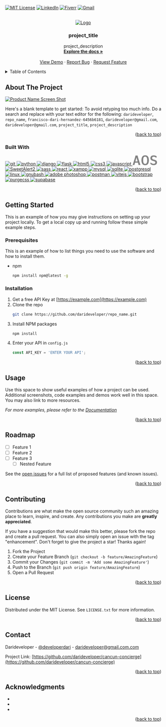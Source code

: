 <!-- Improved compatibility of back to top link: See: https://github.com/othneildrew/Best-README-Template/pull/73 -->
<a name="readme-top"></a>
<!--
*** Thanks for checking out the Best-README-Template. If you have a suggestion
*** that would make this better, please fork the repo and create a pull request
*** or simply open an issue with the tag "enhancement".
*** Don't forget to give the project a star!
*** Thanks again! Now go create something AMAZING! :D
-->



<!-- PROJECT SHIELDS -->
<!--
*** I'm using markdown "reference style" links for readability.
*** Reference links are enclosed in brackets [ ] instead of parentheses ( ).
*** See the bottom of this document for the declaration of the reference variables
*** for contributors-url, forks-url, etc. This is an optional, concise syntax you may use.
*** https://www.markdownguide.org/basic-syntax/#reference-style-links
-->
[![MIT License][license-shield]][license-url]
[![LinkedIn][linkedin-shield]][linkedin-url]
[![Fiverr][fiverr-shield]][fiverr-url]
[![Gmail][gmail-shield]][gmail-url]



<!-- PROJECT LOGO -->
<br />
<div align="center">
  <a href="https://github.com/darideveloper/repo_name">
    <img src="images/logo.png" alt="Logo" width="80" height="80">
  </a>

<h3 align="center">project_title</h3>

  <p align="center">
    project_description
    <br />
    <a href="https://github.com/darideveloper/repo_name"><strong>Explore the docs »</strong></a>
    <br />
    <br />
    <a href="https://github.com/darideveloper/repo_name">View Demo</a>
    ·
    <a href="https://github.com/darideveloper/repo_name/issues">Report Bug</a>
    ·
    <a href="https://github.com/darideveloper/repo_name/issues">Request Feature</a>
  </p>
</div>



<!-- TABLE OF CONTENTS -->
<details>
  <summary>Table of Contents</summary>
  <ol>
    <li>
      <a href="#about-the-project">About The Project</a>
      <ul>
        <li><a href="#built-with">Built With</a></li>
      </ul>
    </li>
    <li>
      <a href="#getting-started">Getting Started</a>
      <ul>
        <li><a href="#prerequisites">Prerequisites</a></li>
        <li><a href="#installation">Installation</a></li>
      </ul>
    </li>
    <li><a href="#usage">Usage</a></li>
    <li><a href="#roadmap">Roadmap</a></li>
    <li><a href="#contributing">Contributing</a></li>
    <li><a href="#license">License</a></li>
    <li><a href="#contact">Contact</a></li>
    <li><a href="#acknowledgments">Acknowledgments</a></li>
  </ol>
</details>



<!-- ABOUT THE PROJECT -->
## About The Project

[![Product Name Screen Shot][product-screenshot]](https://example.com)

Here's a blank template to get started: To avoid retyping too much info. Do a search and replace with your text editor for the following: `darideveloper`, `repo_name`, `francisco-dari-hernandez-6456b6181`, `darideveloper@gmail.com`, `darideveloper@gmail.com`, `project_title`, `project_description`

<p align="right">(<a href="#readme-top">back to top</a>)</p>



### Built With


<div>
<a href="https://git-scm.com/">
  <img src="https://cdn.svgporn.com/logos/git-icon.svg" width="50" alt="git" title="git">
</a>
<a href="https://www.python.org/">
  <img src="https://cdn.svgporn.com/logos/python.svg" width="50" alt="python" title="python">
</a>
<a href="https://www.djangoproject.com/">
  <img src="https://cdn.svgporn.com/logos/django-icon.svg" width="50" alt="django" title="django">
</a>
<a href="https://flask.palletsprojects.com/en/2.2.x/">
  <img src="https://cdn.svgporn.com/logos/flask.svg" width="50" alt="flask" title="flask">
</a>
<a href="https://developer.mozilla.org/es/docs/Web/HTML">
  <img src="https://cdn.svgporn.com/logos/html-5.svg" width="50" alt="html5" title="html5">
</a>
<a href="https://developer.mozilla.org/es/docs/Web/CSS">
  <img src="https://cdn.svgporn.com/logos/css-3.svg" width="50" alt="css3" title="css3">
</a>
<a href="https://developer.mozilla.org/es/docs/Web/javascript">
  <img src="https://cdn.svgporn.com/logos/javascript.svg" width="50" alt="javascript" title="javascript">
</a>
<a href="https://michalsnik.github.io/aos/">
  <img src="https://raw.githubusercontent.com/DariHernandez/DariHernandez/main/imgs/aos.svg" width="80" alt="aos" title="aos">
</a>
<a href="https://sweetalert2.github.io/">
  <img src="https://github.com/sweetalert2/sweetalert2/raw/main/assets/swal2-logo.png" width="100" alt="SweetAlert2" title="SweetAlert2">
</a>
<a href="https://sass-lang.com/">
  <img src="https://cdn.svgporn.com/logos/sass.svg" width="50" alt="sass" title="sass">
</a>
<a href="https://es.reactjs.org/">
  <img src="https://cdn.svgporn.com/logos/react.svg" width="50" alt="react" title="react">
</a>
<a href="https://www.apachefriends.org/es/index.html">
  <img src="https://cdn.svgporn.com/logos/xampp.svg" width="50" alt="xampp" title="xampp">
</a>
<a href="https://www.mysql.com/">
  <img src="https://cdn.svgporn.com/logos/mysql.svg" width=80" alt="mysql" title="mysql">
</a>
<a href="https://sqlite.org/index.html">
  <img src="https://cdn.svgporn.com/logos/sqlite.svg" width="100" alt="sqlite" title="sqlite">
</a>
<a href="https://www.postgresql.org/">
  <img src="https://cdn.svgporn.com/logos/postgresql.svg" width="50" alt="postgresql" title="postgresql">
</a>
<a href="https://en.wikipedia.org/wiki/Linux">
  <img src="https://cdn.svgporn.com/logos/linux-tux.svg" width="50" alt="linux" title="linux">
</a>
<a href="https://www.gnu.org/software/bash/">
  <img src="https://cdn.svgporn.com/logos/bash-icon.svg" width="50" alt="gnubash" title="gnubash">
</a>
<a href="https://www.adobe.com/mx/products/photoshop.html">
  <img src="https://cdn.svgporn.com/logos/adobe-photoshop.svg" width="50" alt="adobe photoshop" title="adobe photoshop">
</a>
<a href="https://www.postman.com/">
  <img src="https://cdn.svgporn.com/logos/postman-icon.svg" width="50" alt="postman" title="postman">
</a>
<a href="https://vitejs.dev/">
  <img src="https://cdn.svgporn.com/logos/vitejs.svg" width="50" alt="vitejs" title="vitejs">
</a>
<a href="https://getbootstrap.com/">
  <img src="https://cdn.svgporn.com/logos/bootstrap.svg" width="60" alt="bootstrap" title="bootstrap">
</a>
<a href="https://purgecss.com/">
  <img src="https://i.imgur.com/UEiUiJ0.png" width="50" alt="purgecss" title="purgecss">
</a>
<a href="https://supabase.com/">
  <img src="https://cdn.svgporn.com/logos/supabase-icon.svg" width="50" alt="supabase" title="supabase">
</a>
</div>


<p align="right">(<a href="#readme-top">back to top</a>)</p>



<!-- GETTING STARTED -->
## Getting Started

This is an example of how you may give instructions on setting up your project locally.
To get a local copy up and running follow these simple example steps.

### Prerequisites

This is an example of how to list things you need to use the software and how to install them.
* npm
  ```sh
  npm install npm@latest -g
  ```

### Installation

1. Get a free API Key at [https://example.com](https://example.com)
2. Clone the repo
   ```sh
   git clone https://github.com/darideveloper/repo_name.git
   ```
3. Install NPM packages
   ```sh
   npm install
   ```
4. Enter your API in `config.js`
   ```js
   const API_KEY = 'ENTER YOUR API';
   ```

<p align="right">(<a href="#readme-top">back to top</a>)</p>



<!-- USAGE EXAMPLES -->
## Usage

Use this space to show useful examples of how a project can be used. Additional screenshots, code examples and demos work well in this space. You may also link to more resources.

_For more examples, please refer to the [Documentation](https://example.com)_

<p align="right">(<a href="#readme-top">back to top</a>)</p>



<!-- ROADMAP -->
## Roadmap

- [ ] Feature 1
- [ ] Feature 2
- [ ] Feature 3
    - [ ] Nested Feature

See the [open issues](https://github.com/darideveloper/repo_name/issues) for a full list of proposed features (and known issues).

<p align="right">(<a href="#readme-top">back to top</a>)</p>



<!-- CONTRIBUTING -->
## Contributing

Contributions are what make the open source community such an amazing place to learn, inspire, and create. Any contributions you make are **greatly appreciated**.

If you have a suggestion that would make this better, please fork the repo and create a pull request. You can also simply open an issue with the tag "enhancement".
Don't forget to give the project a star! Thanks again!

1. Fork the Project
2. Create your Feature Branch (`git checkout -b feature/AmazingFeature`)
3. Commit your Changes (`git commit -m 'Add some AmazingFeature'`)
4. Push to the Branch (`git push origin feature/AmazingFeature`)
5. Open a Pull Request

<p align="right">(<a href="#readme-top">back to top</a>)</p>



<!-- LICENSE -->
## License

Distributed under the MIT License. See `LICENSE.txt` for more information.

<p align="right">(<a href="#readme-top">back to top</a>)</p>



<!-- CONTACT -->
## Contact

Darideveloper - [@developerdari](https://twitter.com/developerdari) - darideveloper@gmail.com.com

Project Link: [https://github.com/darideveloper/cancun-concierge](https://github.com/darideveloper/cancun-concierge)

<p align="right">(<a href="#readme-top">back to top</a>)</p>




<!-- ACKNOWLEDGMENTS -->
## Acknowledgments

* []()
* []()
* []()

<p align="right">(<a href="#readme-top">back to top</a>)</p>



<!-- MARKDOWN LINKS & IMAGES -->
<!-- https://www.markdownguide.org/basic-syntax/#reference-style-links -->
[contributors-shield]: https://img.shields.io/github/contributors/darideveloper/repo_name.svg?style=for-the-badge
[contributors-url]: https://github.com/darideveloper/repo_name/graphs/contributors
[forks-shield]: https://img.shields.io/github/forks/darideveloper/repo_name.svg?style=for-the-badge
[forks-url]: https://github.com/darideveloper/repo_name/network/members
[stars-shield]: https://img.shields.io/github/stars/darideveloper/repo_name.svg?style=for-the-badge
[stars-url]: https://github.com/darideveloper/repo_name/stargazers
[issues-shield]: https://img.shields.io/github/issues/darideveloper/repo_name.svg?style=for-the-badge
[issues-url]: https://github.com/darideveloper/repo_name/issues
[license-shield]: https://img.shields.io/github/license/darideveloper/repo_name.svg?style=for-the-badge
[license-url]: https://github.com/darideveloper/repo_name/blob/master/LICENSE.txt
[linkedin-shield]: https://img.shields.io/badge/-LinkedIn-black.svg?style=for-the-badge&logo=linkedin&colorB=555
[linkedin-url]: https://www.linkedin.com/in/francisco-dari-hernandez-6456b6181/
[product-screenshot]: imgs/screenshot.png
[gmail-url]: mailto:darideveloper@gmail.com
[fiverr-url]: https://www.fiverr.com/darideveloper
[gmail-shield]: https://img.shields.io/badge/-gmail-black.svg?style=for-the-badge&logo=gmail&colorB=555&logoColor=white
[fiverr-shield]: https://img.shields.io/badge/-fiverr-black.svg?style=for-the-badge&logo=fiverr&colorB=555&logoColor=white

